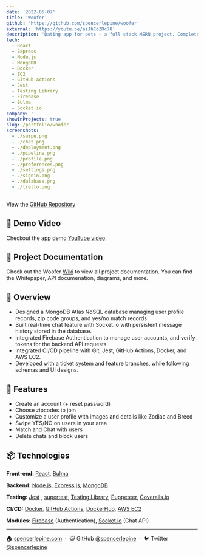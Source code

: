 ```yaml
---
date: '2022-05-07'
title: 'Woofer'
github: 'https://github.com/spencerlepine/woofer'
external: 'https://youtu.be/aiJhCoZRc78'
description: 'Dating app for pets - a full stack MERN project. Complete with CI/CD pipeline'
tech:
  - React
  - Express
  - Node.js
  - MongoDB
  - Docker
  - EC2
  - GitHub Actions
  - Jest
  - Testing Library
  - Firebase
  - Bulma
  - Socket.io
company: ''
showInProjects: true
slug: /portfolio/woofer
screenshots:
  - ./swipe.png
  - ./chat.png
  - ./deployment.png
  - ./pipeline.png
  - ./profile.png
  - ./preferences.png
  - ./settings.png
  - ./signin.png
  - ./database.png
  - ./trello.png
---
```


View the [GitHub Repository](https://github.com/spencerlepine/woofer)

## 🎥 Demo Video
Checkout the app demo [YouTube video](https://youtu.be/aiJhCoZRc78).

## 📝 Project Documentation
Check out the Woofer [Wiki](https://github.com/spencerlepine/woofer/wiki) to view all project documentation. You can find the Whitepaper, API documenation, diagrams, and more.

## 🎯 Overview
- Designed a MongoDB Atlas NoSQL database managing user profile records, zip code groups, and yes/no match records
- Built real-time chat feature with Socket.io with persistent message history stored in the database.
- Integrated Firebase Authentication to manage user accounts, and verify tokens for the backend API requests.
- Integrated CI/CD pipeline with Git, Jest, GitHub Actions, Docker, and AWS EC2.
- Developed with a ticket system and feature branches, while following schemas and UI designs.


## 🌟 Features
- Create an account (+ reset password)
- Choose zipcodes to join
- Customize a user profile with images and details like Zodiac and Breed
- Swipe YES/NO on users in your area
- Match and Chat with users
- Delete chats and block users

## 📦 Technologies
**Front-end:** [React](https://github.com/facebook/react/), [Bulma](https://github.com/jgthms/bulma)

**Backend:** [Node.js](https://nodejs.org/), [Express.js](http://expressjs.com/), [MongoDB](https://docs.mongodb.com/)

**Testing:** [Jest](https://jestjs.io/) , [supertest](https://github.com/visionmedia/supertest), [Testing Library](https://testing-library.com/docs/react-testing-library/intro/), [Puppeteer](https://pptr.dev/), [Coveralls.io](https://coveralls.io/)

**CI/CD:** [Docker](https://docs.docker.com/), [GitHub Actions](https://docs.github.com/en/actions), [DockerHub](https://hub.docker.com/), [AWS EC2](https://aws.amazon.com/ec2/)

**Modules:** [Firebase](https://firebase.google.com/) (Authentication), [Socket.io](https://socket.io/) (Chat API)

---

🏠 [spencerlepine.com](https://www.spencerlepine.com) &nbsp;&middot;&nbsp; 😺 GitHub [@spencerlepine](https://github.com/spencerlepine) &nbsp;&middot;&nbsp; 🐦 Twitter [@spencerlepine](http://twitter.com/spencerlepine)